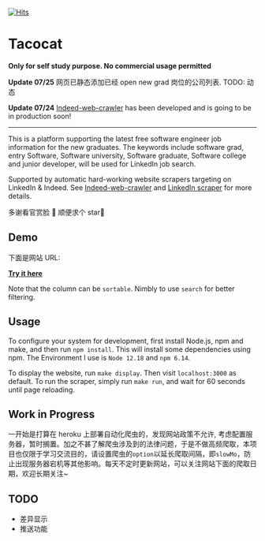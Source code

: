 [![Hits](https://hits.seeyoufarm.com/api/count/incr/badge.svg?url=https%3A%2F%2Fgithub.com%2Fqh96%2Ftacocat)](https://hits.seeyoufarm.com)

# Tacocat

**Only for self study purpose. No commercial usage permitted**

**Update 07/25**
网页已静态添加已经 open new grad 岗位的公司列表. TODO: 动态

**Update 07/24**
[Indeed-web-crawler](https://github.com/qh96/indeed-job-crawler/tree/develop) has been developed and is going to be in production soon!

---

This is a platform supporting the latest free software engineer job information for the new graduates.
The keywords include software grad, entry Software, Software university, Software graduate, Software college and junior developer,
will be used for LinkedIn job search.

Supported by automatic hard-working website scrapers targeting on LinkedIn & Indeed.
See [Indeed-web-crawler](https://github.com/qh96/indeed-job-crawler/tree/develop) and [LinkedIn scraper](https://www.npmjs.com/package/linkedin-jobs-scraper) for more details.

多谢看官赏脸 🐶 顺便求个 star🐶

## Demo

下面是网站 URL:

**[Try it here](https://eattacocat.herokuapp.com/)**

Note that the column can be `sortable`. Nimbly to use `search` for better filtering.

## Usage

To configure your system for development, first install Node.js, npm and make, and
then run `npm install`. This will install some dependencies using npm. The Environment
I use is `Node 12.18` and `npm 6.14`.

To display the website, run `make display`. Then visit `localhost:3000` as default. To run the
scraper, simply run `make run`, and wait for 60 seconds until page reloading.

## Work in Progress

一开始是打算在 heroku 上部署自动化爬虫的，发现网站政策不允许, 考虑配置服务器，暂时搁置。加之不甚了解爬虫涉及到的法律问题，于是不做高频爬取，本项目也仅限于学习交流目的，请设置爬虫的`option`以延长爬取间隔，即`slowMo`，防止出现服务器宕机等其他影响。每天不定时更新网站，可以关注网站下面的爬取日期，欢迎长期关注~

## TODO

- 差异显示
- 推送功能
